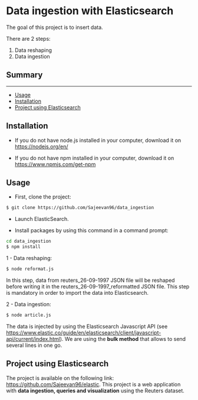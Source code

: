 # Data ingestion with Elasticsearch

The goal of this project is to insert data.

There are 2 steps:
1) Data reshaping
2) Data ingestion

## Summary
***

* [Usage](#usage)
* [Installation](#installation)
* [Project using Elasticsearch](#project-using-elasticsearch)

## Installation

* If you do not have node.js installed in your computer, download it on https://nodejs.org/en/

* If you do not have npm installed in your computer, download it on https://www.npmjs.com/get-npm

##  Usage

* First, clone the project:
```sh
$ git clone https://github.com/Sajeevan96/data_ingestion
``` 

* Launch ElasticSearch.

* Install packages by using this command in a command prompt:
```sh
cd data_ingestion
$ npm install
``` 

1 - Data reshaping:
```sh
$ node reformat.js
``` 
In this step, data from reuters_26-09-1997 JSON file will be reshaped before writing it in the reuters_26-09-1997_reformatted JSON file. This step is mandatory in order to import the data into Elasticsearch.

2 - Data ingestion:
```sh
$ node article.js
``` 
The data is injected by using the Elasticsearch Javascript API (see https://www.elastic.co/guide/en/elasticsearch/client/javascript-api/current/index.html). We are using the **bulk method** that allows to send several lines in one go.

##  Project using Elasticsearch

The project is available on the following link: https://github.com/Sajeevan96/elastic. This project is a web application with **data ingestion, queries and visualization** using the Reuters dataset. 

